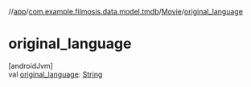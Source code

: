 //[app](../../../index.md)/[com.example.filmosis.data.model.tmdb](../index.md)/[Movie](index.md)/[original_language](original_language.md)

# original_language

[androidJvm]\
val [original_language](original_language.md): [String](https://kotlinlang.org/api/latest/jvm/stdlib/kotlin/-string/index.html)
